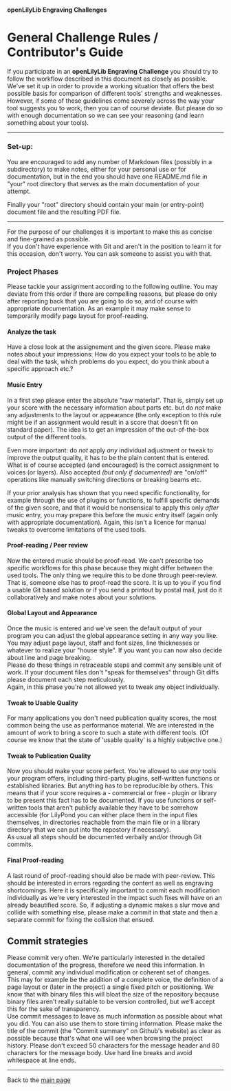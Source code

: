 #### openLilyLib Engraving Challenges

# General Challenge Rules / Contributor's Guide

If you participate in an **openLilyLib Engraving Challenge** you should
try to follow the workflow described in this document as closely as
possible. We've set it up in order to provide a working situation that
offers the best possible basis for comparison of different tools'
strengths and weaknesses.  
However, if some of these guidelines come severely across the way your
tool suggests you to work, then you can of course deviate. But please
do so with enough documentation so we can see your reasoning (and learn
something about your tools).

---

### Set-up:

You are encouraged to add any number of
Markdown files (possibly in a subdirectory) to make notes, either for
your personal use or for documentation, but in the end you should have one
README.md file in "your" root directory that serves as the main
documentation of your attempt.

Finally your "root" directory should contain your main (or entry-point)
document file and the resulting PDF file.

---
For the purpose of our challenges it is
important to make this as concise and fine-grained as possible.  
If you don't have experience with Git and aren't in the position to
learn it for this occasion, don't worry. You can ask someone to assist
you with that.

   
### Project Phases

Please tackle your assignment according to the following outline. You
may deviate from this order if there are compelling reasons,
but please do only after reporting back that you are going to do so,
and of course with appropriate documentation. As an example it may make
sense to temporarily modify page layout for proof-reading.

#### Analyze the task

Have a close look at the assignement and the given score. Please make
notes about your impressions: How do you expect your tools to be able
to deal with the task, which problems do you expect, do you think
about a specific approach etc.?

#### Music Entry

In a first step please enter the absolute "raw material". That is,
simply set up your score with the necessary information about parts etc.
but do *not* make any adjustments to the layout or appearance (the only
exception to this rule might be if an assignment would result in a score
that doesn't fit on standard paper). The idea is to get an impression
of the out-of-the-box output of the different tools.

Even more important: do *not* apply *any* individual adjustment or tweak
to improve the output quality, it has to be the plain content that is entered.
What is of course accepted (and encouraged) is the correct
assignment to voices (or layers). Also accepted *(but only if 
documented)* are "on/off" operations like manually switching directions or breaking beams etc.

If your prior analysis has shown that you need specific functionality,
for example through the use of plugins or functions, to fulfill specific
demands of the given score, and that it would be nonsensical to apply
this only *after* music entry, you may prepare this before the music
entry itself (again only with appropriate documentation). Again, this
isn't a licence for manual tweaks to overcome limitations of the used
tools.

#### Proof-reading / Peer review

Now the entered music should be proof-read. We can't prescribe too
specific workflows for this phase because they might differ between
the used tools. The only thing we require this to be done through
peer-review. That is, someone else has to proof-read the score. It is
up to you if you find a usable Git based solution or if you send a
printout by postal mail, just do it collaboratively and make notes
about your solutions.

#### Global Layout and Appearance

Once the music is entered and we've seen the default output of your
program you can adjust the global appearance setting in any way you
like. You may adjust page layout, staff and font sizes, line thicknesses
or whatever to realize your "house style". If you want you can now
also decide about line and page breaking.  
Please do these things in retraceable steps and commit any sensible unit
of work. If your document files don't "speak for themselves" through
Git diffs please document each step meticulously.  
Again, in this phase you're not allowed yet to tweak any object
individually.

#### Tweak to Usable Quality

For many applications you don't need publication quality scores, the most
common being the use as performance material. We are interested in the
amount of work to bring a score to such a state with different tools.
(Of course we know that the state of 'usable quality' is a highly subjective
one.)

#### Tweak to Publication Quality

Now you should make your score perfect. You're allowed to use *any*
tools your program offers, including third-party plugins, self-written
functions or established libraries. But anything has to be reproducible
by others. This means that if your score requires a - commercial or free -
plugin or library to be present this fact has to be documented.
If you use functions or self-written tools
that aren't publicly available they have to be somehow accessible
(for LilyPond you can either place them in the input files themselves,
in directories reachable from the main file or in a library directory
that we can put into the repostory if necessary).  
As usual all steps should be documented verbally and/or through Git
commits.

#### Final Proof-reading

A last round of proof-reading should also be made with peer-review.
This should be interested in errors regarding the content as well as
engraving shortcomings. Here it is specifically important to commit
each modification individually as we're very interested in the impact
such fixes will have on an already beautified score.
So, if adjusting a dynamic makes a slur move and collide with something else,
please make a commit in that state and then a separate commit for fixing
the collision that ensued.

## Commit strategies

Please commit very often. We're particularly interested in the detailed
documentation of the progress, therefore we need this information.
In general, commit any individual modification or coherent set of
changes. This may for example be the addition of a complete voice,
the definition of a page layout or (later in the project) a single
fixed pitch or positioning. We know that with binary files this will
bloat the size of the repository because binary files aren't really
suitable to be version controlled, but we'll accept this for the sake
of transparency.  
Use commit messages to leave as much information as possible about
what you did. You can also use them to store timing information.
Please make the title of the commit (the "Commit summary" on Github's
website) as clear as possible because that's what one will see when
browsing the project history.
Please don't exceed 50 characters for the message header and 80
characters for the message body. Use hard line breaks and avoid
whitespace at line ends.

---

Back to the [main page](README.md)

